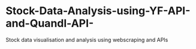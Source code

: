 # Stock-Data-Analysis-using-YF-API-and-Quandl-API-
Stock data visualisation and analysis using webscraping and APIs
